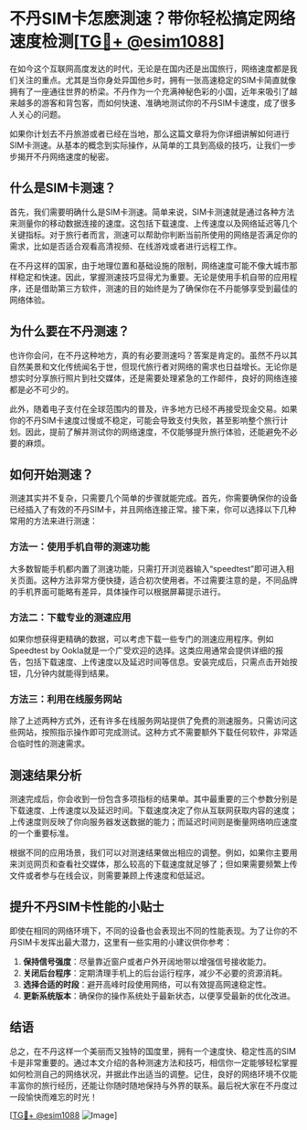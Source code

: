 # 不丹SIM卡怎麽測速？带你轻松搞定网络速度检测[[TG💪+ @esim1088](https://t.me/s/esim1088)]

在如今这个互联网高度发达的时代，无论是在国内还是出国旅行，网络速度都是我们关注的重点。尤其是当你身处异国他乡时，拥有一张高速稳定的SIM卡简直就像拥有了一座通往世界的桥梁。不丹作为一个充满神秘色彩的小国，近年来吸引了越来越多的游客和背包客，而如何快速、准确地测试你的不丹SIM卡速度，成了很多人关心的问题。

如果你计划去不丹旅游或者已经在当地，那么这篇文章将为你详细讲解如何进行SIM卡测速。从基本的概念到实际操作，从简单的工具到高级的技巧，让我们一步步揭开不丹网络速度的秘密。

## 什么是SIM卡测速？

首先，我们需要明确什么是SIM卡测速。简单来说，SIM卡测速就是通过各种方法来测量你的移动数据连接的速度。这包括下载速度、上传速度以及网络延迟等几个关键指标。对于旅行者而言，测速可以帮助你判断当前所使用的网络是否满足你的需求，比如是否适合观看高清视频、在线游戏或者进行远程工作。

在不丹这样的国家，由于地理位置和基础设施的限制，网络速度可能不像大城市那样稳定和快速。因此，掌握测速技巧显得尤为重要。无论是使用手机自带的应用程序，还是借助第三方软件，测速的目的始终是为了确保你在不丹能够享受到最佳的网络体验。

## 为什么要在不丹测速？

也许你会问，在不丹这种地方，真的有必要测速吗？答案是肯定的。虽然不丹以其自然美景和文化传统闻名于世，但现代旅行者对网络的需求也日益增长。无论你是想实时分享旅行照片到社交媒体，还是需要处理紧急的工作邮件，良好的网络连接都是必不可少的。

此外，随着电子支付在全球范围内的普及，许多地方已经不再接受现金交易。如果你的不丹SIM卡速度过慢或不稳定，可能会导致支付失败，甚至影响整个旅行计划。因此，提前了解并测试你的网络速度，不仅能够提升旅行体验，还能避免不必要的麻烦。

## 如何开始测速？

测速其实并不复杂，只需要几个简单的步骤就能完成。首先，你需要确保你的设备已经插入了有效的不丹SIM卡，并且网络连接正常。接下来，你可以选择以下几种常用的方法来进行测速：

### 方法一：使用手机自带的测速功能

大多数智能手机都内置了测速功能，只需打开浏览器输入“speedtest”即可进入相关页面。这种方法非常方便快捷，适合初次使用者。不过需要注意的是，不同品牌的手机界面可能略有差异，具体操作可以根据屏幕提示进行。

### 方法二：下载专业的测速应用

如果你想获得更精确的数据，可以考虑下载一些专门的测速应用程序。例如Speedtest by Ookla就是一个广受欢迎的选择。这类应用通常会提供详细的报告，包括下载速度、上传速度以及延迟时间等信息。安装完成后，只需点击开始按钮，几分钟内就能得到结果。

### 方法三：利用在线服务网站

除了上述两种方式外，还有许多在线服务网站提供了免费的测速服务。只需访问这些网站，按照指示操作即可完成测试。这种方式不需要额外下载任何软件，非常适合临时性的测速需求。

## 测速结果分析

测速完成后，你会收到一份包含多项指标的结果单。其中最重要的三个参数分别是下载速度、上传速度以及延迟时间。下载速度决定了你从互联网获取内容的速度；上传速度则反映了你向服务器发送数据的能力；而延迟时间则是衡量网络响应速度的一个重要标准。

根据不同的应用场景，我们可以对测速结果做出相应的调整。例如，如果你主要用来浏览网页和查看社交媒体，那么较高的下载速度就足够了；但如果需要频繁上传文件或者参与在线会议，则需要兼顾上传速度和低延迟。

## 提升不丹SIM卡性能的小贴士

即使在相同的网络环境下，不同的设备也会表现出不同的性能表现。为了让你的不丹SIM卡发挥出最大潜力，这里有一些实用的小建议供你参考：

1. **保持信号强度**：尽量靠近窗户或者户外开阔地带以增强信号接收能力。
2. **关闭后台程序**：定期清理手机上的后台运行程序，减少不必要的资源消耗。
3. **选择合适的时段**：避开高峰时段使用网络，可以有效提高网速稳定性。
4. **更新系统版本**：确保你的操作系统处于最新状态，以便享受最新的优化改进。

## 结语

总之，在不丹这样一个美丽而又独特的国度里，拥有一个速度快、稳定性高的SIM卡是非常重要的。通过本文介绍的各种测速方法和技巧，相信你一定能够轻松掌握如何检测自己的网络状况，并据此作出适当的调整。记住，良好的网络环境不仅能丰富你的旅行经历，还能让你随时随地保持与外界的联系。最后祝大家在不丹度过一段愉快而难忘的时光！

[[TG💪+ @esim1088](https://t.me/s/esim1088) ![Image](https://i.postimg.cc/4NQfJmqS/Snipaste-2025-05-13-00-14-12.png)]